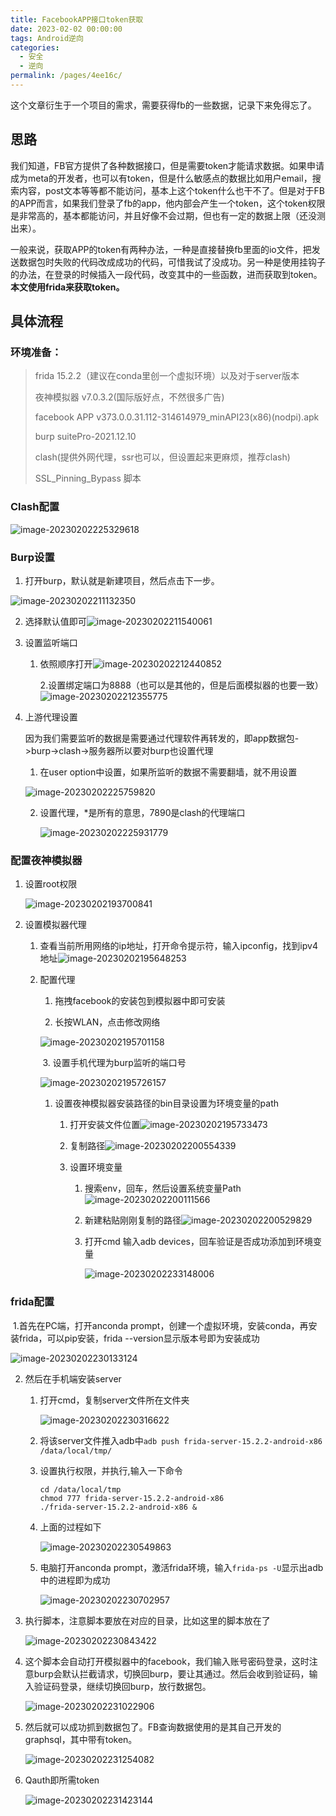 ```yaml
---
title: FacebookAPP接口token获取
date: 2023-02-02 00:00:00
tags: Android逆向
categories: 
  - 安全
  - 逆向
permalink: /pages/4ee16c/
---
```


这个文章衍生于一个项目的需求，需要获得fb的一些数据，记录下来免得忘了。

## 思路

​	我们知道，FB官方提供了各种数据接口，但是需要token才能请求数据。如果申请成为meta的开发者，也可以有token，但是什么敏感点的数据比如用户email，搜索内容，post文本等等都不能访问，基本上这个token什么也干不了。但是对于FB的APP而言，如果我们登录了fb的app，他内部会产生一个token，这个token权限是非常高的，基本都能访问，并且好像不会过期，但也有一定的数据上限（还没测出来）。

​	一般来说，获取APP的token有两种办法，一种是直接替换fb里面的io文件，把发送数据包时失败的代码改成成功的代码，可惜我试了没成功。另一种是使用挂钩子的办法，在登录的时候插入一段代码，改变其中的一些函数，进而获取到token。**本文使用frida来获取token。**

## 具体流程

### 环境准备：

>frida 15.2.2（建议在conda里创一个虚拟环境）以及对于server版本
>
>夜神模拟器 v7.0.3.2(国际版好点，不然很多广告)
>
>facebook APP v373.0.0.31.112-314614979_minAPI23(x86)(nodpi).apk
>
>burp suitePro-2021.12.10
>
>clash(提供外网代理，ssr也可以，但设置起来更麻烦，推荐clash)
>
>SSL_Pinning_Bypass 脚本

### Clash配置

![image-20230202225329618](https://typora-1309665611.cos.ap-nanjing.myqcloud.com/typora/image-20230202225329618.png)

### Burp设置

1. 打开burp，默认就是新建项目，然后点击下一步。

![image-20230202211132350](https://typora-1309665611.cos.ap-nanjing.myqcloud.com/typora/image-20230202211132350.png)

2. 选择默认值即可![image-20230202211540061](https://typora-1309665611.cos.ap-nanjing.myqcloud.com/typora/image-20230202211540061.png)

3. 设置监听端口

   1. 依照顺序打开![image-20230202212440852](https://typora-1309665611.cos.ap-nanjing.myqcloud.com/typora/image-20230202212440852.png)

      2.设置绑定端口为8888（也可以是其他的，但是后面模拟器的也要一致）![image-20230202212355775](https://typora-1309665611.cos.ap-nanjing.myqcloud.com/typora/image-20230202212355775.png)

4. 上游代理设置

   因为我们需要监听的数据是需要通过代理软件再转发的，即app数据包->burp->clash->服务器所以要对burp也设置代理

   1. 在user option中设置，如果所监听的数据不需要翻墙，就不用设置

   ![image-20230202225759820](https://typora-1309665611.cos.ap-nanjing.myqcloud.com/typora/image-20230202225759820.png)

   2. 设置代理，*是所有的意思，7890是clash的代理端口

      ![image-20230202225931779](https://typora-1309665611.cos.ap-nanjing.myqcloud.com/typora/image-20230202225931779.png)

### 配置夜神模拟器

1. 设置root权限

   ![image-20230202193700841](https://typora-1309665611.cos.ap-nanjing.myqcloud.com/typora/image-20230202193700841.png)

2. 设置模拟器代理

   1. 查看当前所用网络的ip地址，打开命令提示符，输入ipconfig，找到ipv4地址![image-20230202195648253](https://typora-1309665611.cos.ap-nanjing.myqcloud.com/typora/image-20230202195648253.png)

   2. 配置代理

      1. 拖拽facebook的安装包到模拟器中即可安装

      2. 长按WLAN，点击修改网络

      ![image-20230202195701158](https://typora-1309665611.cos.ap-nanjing.myqcloud.com/typora/image-20230202195701158.png)

      

      ​		3. 设置手机代理为burp监听的端口号

      ![image-20230202195726157](https://typora-1309665611.cos.ap-nanjing.myqcloud.com/typora/image-20230202195726157.png)

      1. 设置夜神模拟器安装路径的bin目录设置为环境变量的path

         1. 打开安装文件位置![image-20230202195733473](https://typora-1309665611.cos.ap-nanjing.myqcloud.com/typora/image-20230202195733473.png)

         2. 复制路径![image-20230202200554339](https://typora-1309665611.cos.ap-nanjing.myqcloud.com/typora/image-20230202200554339.png)

         3. 设置环境变量

            1. 搜索env，回车，然后设置系统变量Path![image-20230202200111566](https://typora-1309665611.cos.ap-nanjing.myqcloud.com/typora/image-20230202200111566.png)
            2. 新建粘贴刚刚复制的路径![image-20230202200529829](https://typora-1309665611.cos.ap-nanjing.myqcloud.com/typora/image-20230202200529829.png)
   
            3. 打开cmd 输入adb devices，回车验证是否成功添加到环境变量
         
               ![image-20230202233148006](https://typora-1309665611.cos.ap-nanjing.myqcloud.com/typora/image-20230202233148006.png)
   

### frida配置

​	1.首先在PC端，打开anconda prompt，创建一个虚拟环境，安装conda，再安装frida，可以pip安装，frida --version显示版本号即为安装成功

![image-20230202230133124](https://typora-1309665611.cos.ap-nanjing.myqcloud.com/typora/image-20230202230133124.png)

2. 然后在手机端安装server

   1. 打开cmd，复制server文件所在文件夹

      ![image-20230202230316622](https://typora-1309665611.cos.ap-nanjing.myqcloud.com/typora/image-20230202230316622.png)

   2. 将该server文件推入adb中`adb push frida-server-15.2.2-android-x86 /data/local/tmp/`

   3. 设置执行权限，并执行,输入一下命令

      ```shell
      cd /data/local/tmp
      chmod 777 frida-server-15.2.2-android-x86
      ./frida-server-15.2.2-android-x86 &
      ```

   4. 上面的过程如下

      ![image-20230202230549863](https://typora-1309665611.cos.ap-nanjing.myqcloud.com/typora/image-20230202230549863.png)

   5. 电脑打开anconda  prompt，激活frida环境，输入`frida-ps -U`显示出adb中的进程即为成功

      ![image-20230202230702957](https://typora-1309665611.cos.ap-nanjing.myqcloud.com/typora/image-20230202230702957.png)

3. 执行脚本，注意脚本要放在对应的目录，比如这里的脚本放在了

   ![image-20230202230843422](https://typora-1309665611.cos.ap-nanjing.myqcloud.com/typora/image-20230202230843422.png)

4. 这个脚本会自动打开模拟器中的facebook，我们输入账号密码登录，这时注意burp会默认拦截请求，切换回burp，要让其通过。然后会收到验证码，输入验证码登录，继续切换回burp，放行数据包。

   ![image-20230202231022906](https://typora-1309665611.cos.ap-nanjing.myqcloud.com/typora/image-20230202231022906.png)

5. 然后就可以成功抓到数据包了。FB查询数据使用的是其自己开发的graphsql，其中带有token。

   ![image-20230202231254082](https://typora-1309665611.cos.ap-nanjing.myqcloud.com/typora/image-20230202231254082.png)

   

6. Qauth即所需token

   ![image-20230202231423144](https://typora-1309665611.cos.ap-nanjing.myqcloud.com/typora/image-20230202231423144.png)













